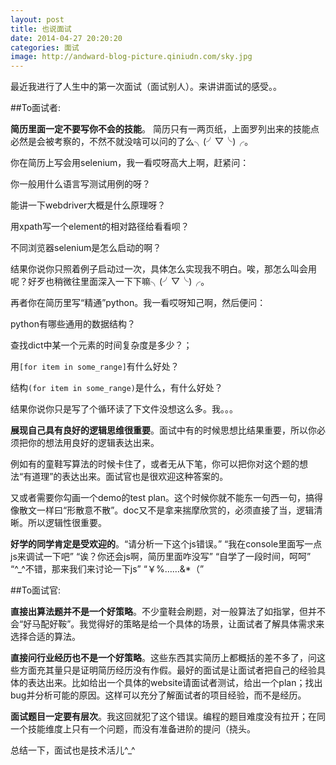 ```yaml
---
layout: post
title: 也说面试
date: 2014-04-27 20:20:20
categories: 面试
image: http://andward-blog-picture.qiniudn.com/sky.jpg
---
```


最近我进行了人生中的第一次面试（面试别人）。来讲讲面试的感受。。

##To面试者:

**简历里面一定不要写你不会的技能**。 简历只有一两页纸，上面罗列出来的技能点必然是会被考察的，不然不就没啥可以问的了么╮(╯▽╰)╭。

你在简历上写会用selenium，我一看哎呀高大上啊，赶紧问：

你一般用什么语言写测试用例的呀？

能讲一下webdriver大概是什么原理呀？

用xpath写一个element的相对路径给看看呗？

不同浏览器selenium是怎么启动的啊？

结果你说你只照着例子启动过一次，具体怎么实现我不明白。唉，那怎么叫会用呢？好歹也稍微往里面深入一下下嘛╮(╯▽╰)╭。

再者你在简历里写“精通”python。我一看哎呀知己啊，然后便问：

python有哪些通用的数据结构？

查找dict中某一个元素的时间复杂度是多少？；

用<code>[for item in some_range]</code>有什么好处？

结构<code>(for item in some_range)</code>是什么，有什么好处？

结果你说你只是写了个循环读了下文件没想这么多。我。。。

**展现自己具有良好的逻辑思维很重要**。面试中有的时候思想比结果重要，所以你必须把你的想法用良好的逻辑表达出来。

例如有的童鞋写算法的时候卡住了，或者无从下笔，你可以把你对这个题的想法“有道理”的表达出来。面试官也是很欢迎这种答案的。

又或者需要你勾画一个demo的test plan。这个时候你就不能东一句西一句，搞得像散文一样曰“形散意不散”。doc又不是拿来揣摩欣赏的，必须直接了当，逻辑清晰。所以逻辑性很重要。

**好学的同学肯定是受欢迎的**。“请分析一下这个js错误。” “我在console里面写一点js来调试一下吧” “诶？你还会js啊，简历里面咋没写” “自学了一段时间，呵呵” “^_^不错，那来我们来讨论一下js” “￥%……&*（”

##To面试官:

**直接出算法题并不是一个好策略**。不少童鞋会刷题，对一般算法了如指掌，但并不会“好马配好鞍”。我觉得好的策略是给一个具体的场景，让面试者了解具体需求来选择合适的算法。

**直接问行业经历也不是一个好策略**。这些东西其实简历上都概括的差不多了，问这些方面充其量只是证明简历经历没有作假。最好的面试是让面试者把自己的经验具体的表达出来。比如给出一个具体的website请面试者测试，给出一个plan；找出bug并分析可能的原因。这样可以充分了解面试者的项目经验，而不是经历。

**面试题目一定要有层次**。我这回就犯了这个错误。编程的题目难度没有拉开；在同一个技能维度上只有一个问题，而没有准备进阶的提问（挠头。

总结一下，面试也是技术活儿^_^



